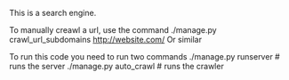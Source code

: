 This is a search engine.


To manually creawl a url, use the command
    ./manage.py crawl_url_subdomains http://website.com/
Or similar


To run this code you need to run two commands
    ./manage.py runserver  # runs the server
    ./manage.py auto_crawl # runs the crawler

